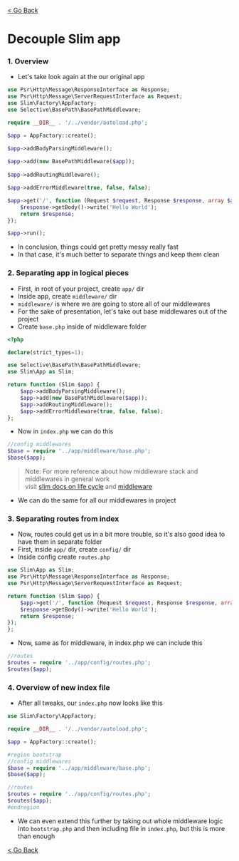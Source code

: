 [< Go Back](../README.md)

# Decouple Slim app

### 1. Overview
- Let's take look again at the our original app

```php
use Psr\Http\Message\ResponseInterface as Response;
use Psr\Http\Message\ServerRequestInterface as Request;
use Slim\Factory\AppFactory;
use Selective\BasePath\BasePathMiddleware;

require __DIR__ . '/../vendor/autoload.php';

$app = AppFactory::create();

$app->addBodyParsingMiddleware();
	
$app->add(new BasePathMiddleware($app));
	
$app->addRoutingMiddleware();

$app->addErrorMiddleware(true, false, false);

$app->get('/', function (Request $request, Response $response, array $args) {
    $response->getBody()->write('Hello World');
    return $response;
});

$app->run();
```

- In conclusion, things could get pretty messy really fast
- In that case, it's much better to separate things and keep them clean

### 2. Separating app in logical pieces
- First, in root of your project, create `app/` dir
- Inside app, create `middleware/` dir
- `middleware/` is where we are going to store all of our middlewares
- For the sake of presentation, let's take out base middlewares out of the project
- Create `base.php` inside of middleware folder

```php
<?php

declare(strict_types=1);

use Selective\BasePath\BasePathMiddleware;
use Slim\App as Slim;

return function (Slim $app) {
	$app->addBodyParsingMiddleware();
	$app->add(new BasePathMiddleware($app));
	$app->addRoutingMiddleware();
	$app->addErrorMiddleware(true, false, false);
};
```

- Now in `index.php` we can do this
```php
//config middlewares
$base = require '../app/middleware/base.php';
$base($app);
```

> Note: For more reference about how middleware stack and middlewares in general work<br/>
  visit [slim docs on life cycle](https://www.slimframework.com/docs/v4/concepts/life-cycle.html) and [middleware](https://www.slimframework.com/docs/v4/concepts/middleware.html)

- We can do the same for all our middlewares in project

### 3. Separating routes from index
- Now, routes could get us in a bit more trouble, so it's also good idea to have them in separate folder
- First, inside `app/` dir, create `config/` dir
- Inside config create `routes.php`

```php
use Slim\App as Slim;
use Psr\Http\Message\ResponseInterface as Response;
use Psr\Http\Message\ServerRequestInterface as Request;

return function (Slim $app) {
    $app->get('/', function (Request $request, Response $response, array $args) {
    $response->getBody()->write('Hello World');
    return $response;
});
};
```

- Now, same as for middleware, in index.php we can include this

```php
//routes
$routes = require '../app/config/routes.php';
$routes($app);
```

### 4. Overview of new index file
- After all tweaks, our `index.php` now looks like this

```php
use Slim\Factory\AppFactory;

require __DIR__ . '/../vendor/autoload.php';

$app = AppFactory::create();

#region bootstrap
//config middlewares
$base = require '../app/middleware/base.php';
$base($app);

//routes
$routes = require '../app/config/routes.php';
$routes($app);
#endregion
```

- We can even extend this further by taking out whole middleware logic into `bootstrap.php` and then including file in `index.php`, but this is more than enough 

[< Go Back](../README.md)
